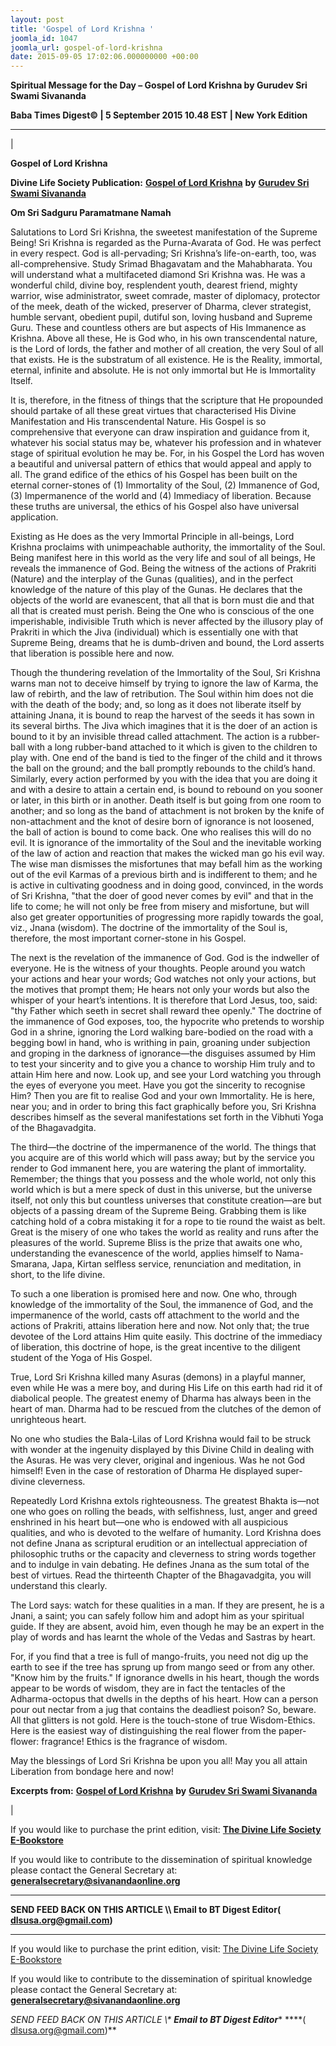 ```yaml
---
layout: post
title: 'Gospel of Lord Krishna '
joomla_id: 1047
joomla_url: gospel-of-lord-krishna
date: 2015-09-05 17:02:06.000000000 +00:00
---
```

  

















































**Spiritual Message for the Day – Gospel of Lord Krishna by Gurudev Sri Swami Sivananda**

 **Baba Times Digest© | 5 September 2015 10.48 EST | New York Edition**

* * *

| 

**Gospel of Lord Krishna**

**Divine Life Society Publication:** [**Gospel of Lord Krishna**](http://www.dlshq.org/religions/gospel_krishna.htm) **by** [**Gurudev Sri Swami Sivananda**](http://www.dlshq.org/saints/siva.htm)

**Om Sri Sadguru Paramatmane Namah**

Salutations to Lord Sri Krishna, the sweetest manifestation of the Supreme Being! Sri Krishna is regarded as the Purna-Avarata of God. He was perfect in every respect. God is all-pervading; Sri Krishna’s life-on-earth, too, was all-comprehensive. Study Srimad Bhagavatam and the Mahabharata. You will understand what a multifaceted diamond Sri Krishna was. He was a wonderful child, divine boy, resplendent youth, dearest friend, mighty warrior, wise administrator, sweet comrade, master of diplomacy, protector of the meek, death of the wicked, preserver of Dharma, clever strategist, humble servant, obedient pupil, dutiful son, loving husband and Supreme Guru. These and countless others are but aspects of His Immanence as Krishna. Above all these, He is God who, in his own transcendental nature, is the Lord of lords, the father and mother of all creation, the very Soul of all that exists. He is the substratum of all existence. He is the Reality, immortal, eternal, infinite and absolute. He is not only immortal but He is Immortality Itself.

It is, therefore, in the fitness of things that the scripture that He propounded should partake of all these great virtues that characterised His Divine Manifestation and His transcendental Nature. His Gospel is so comprehensive that everyone can draw inspiration and guidance from it, whatever his social status may be, whatever his profession and in whatever stage of spiritual evolution he may be. For, in his Gospel the Lord has woven a beautiful and universal pattern of ethics that would appeal and apply to all. The grand edifice of the ethics of his Gospel has been built on the eternal corner-stones of (1) Immortality of the Soul, (2) Immanence of God, (3) Impermanence of the world and (4) Immediacy of liberation. Because these truths are universal, the ethics of his Gospel also have universal application.

Existing as He does as the very Immortal Principle in all-beings, Lord Krishna proclaims with unimpeachable authority, the immortality of the Soul. Being manifest here in this world as the very life and soul of all beings, He reveals the immanence of God. Being the witness of the actions of Prakriti (Nature) and the interplay of the Gunas (qualities), and in the perfect knowledge of the nature of this play of the Gunas. He declares that the objects of the world are evanescent, that all that is born must die and that all that is created must perish. Being the One who is conscious of the one imperishable, indivisible Truth which is never affected by the illusory play of Prakriti in which the Jiva (individual) which is essentially one with that Supreme Being, dreams that he is dumb-driven and bound, the Lord asserts that liberation is possible here and now.

Though the thundering revelation of the Immortality of the Soul, Sri Krishna warns man not to deceive himself by trying to ignore the law of Karma, the law of rebirth, and the law of retribution. The Soul within him does not die with the death of the body; and, so long as it does not liberate itself by attaining Jnana, it is bound to reap the harvest of the seeds it has sown in its several births. The Jiva which imagines that it is the doer of an action is bound to it by an invisible thread called attachment. The action is a rubber-ball with a long rubber-band attached to it which is given to the children to play with. One end of the band is tied to the finger of the child and it throws the ball on the ground; and the ball promptly rebounds to the child’s hand. Similarly, every action performed by you with the idea that you are doing it and with a desire to attain a certain end, is bound to rebound on you sooner or later, in this birth or in another. Death itself is but going from one room to another; and so long as the band of attachment is not broken by the knife of non-attachment and the knot of desire born of ignorance is not loosened, the ball of action is bound to come back. One who realises this will do no evil. It is ignorance of the immortality of the Soul and the inevitable working of the law of action and reaction that makes the wicked man go his evil way. The wise man dismisses the misfortunes that may befall him as the working out of the evil Karmas of a previous birth and is indifferent to them; and he is active in cultivating goodness and in doing good, convinced, in the words of Sri Krishna, "that the doer of good never comes by evil" and that in the life to come; he will not only be free from misery and misfortune, but will also get greater opportunities of progressing more rapidly towards the goal, viz., Jnana (wisdom). The doctrine of the immortality of the Soul is, therefore, the most important corner-stone in his Gospel.

The next is the revelation of the immanence of God. God is the indweller of everyone. He is the witness of your thoughts. People around you watch your actions and hear your words; God watches not only your actions, but the motives that prompt them; He hears not only your words but also the whisper of your heart’s intentions. It is therefore that Lord Jesus, too, said: "thy Father which seeth in secret shall reward thee openly." The doctrine of the immanence of God exposes, too, the hypocrite who pretends to worship God in a shrine, ignoring the Lord walking bare-bodied on the road with a begging bowl in hand, who is writhing in pain, groaning under subjection and groping in the darkness of ignorance—the disguises assumed by Him to test your sincerity and to give you a chance to worship Him truly and to attain Him here and now. Look up, and see your Lord watching you through the eyes of everyone you meet. Have you got the sincerity to recognise Him? Then you are fit to realise God and your own Immortality. He is here, near you; and in order to bring this fact graphically before you, Sri Krishna describes himself as the several manifestations set forth in the Vibhuti Yoga of the Bhagavadgita.

The third—the doctrine of the impermanence of the world. The things that you acquire are of this world which will pass away; but by the service you render to God immanent here, you are watering the plant of immortality. Remember; the things that you possess and the whole world, not only this world which is but a mere speck of dust in this universe, but the universe itself, not only this but countless universes that constitute creation—are but objects of a passing dream of the Supreme Being. Grabbing them is like catching hold of a cobra mistaking it for a rope to tie round the waist as belt. Great is the misery of one who takes the world as reality and runs after the pleasures of the world. Supreme Bliss is the prize that awaits one who, understanding the evanescence of the world, applies himself to Nama-Smarana, Japa, Kirtan selfless service, renunciation and meditation, in short, to the life divine.

To such a one liberation is promised here and now. One who, through knowledge of the immortality of the Soul, the immanence of God, and the impermanence of the world, casts off attachment to the world and the actions of Prakriti, attains liberation here and now. Not only that; the true devotee of the Lord attains Him quite easily. This doctrine of the immediacy of liberation, this doctrine of hope, is the great incentive to the diligent student of the Yoga of His Gospel.

True, Lord Sri Krishna killed many Asuras (demons) in a playful manner, even while He was a mere boy, and during His Life on this earth had rid it of diabolical people. The greatest enemy of Dharma has always been in the heart of man. Dharma had to be rescued from the clutches of the demon of unrighteous heart.

No one who studies the Bala-Lilas of Lord Krishna would fail to be struck with wonder at the ingenuity displayed by this Divine Child in dealing with the Asuras. He was very clever, original and ingenious. Was he not God himself! Even in the case of restoration of Dharma He displayed super-divine cleverness.

Repeatedly Lord Krishna extols righteousness. The greatest Bhakta is—not one who goes on rolling the beads, with selfishness, lust, anger and greed enshrined in his heart but—one who is endowed with all auspicious qualities, and who is devoted to the welfare of humanity. Lord Krishna does not define Jnana as scriptural erudition or an intellectual appreciation of philosophic truths or the capacity and cleverness to string words together and to indulge in vain debating. He defines Jnana as the sum total of the best of virtues. Read the thirteenth Chapter of the Bhagavadgita, you will understand this clearly.

The Lord says: watch for these qualities in a man. If they are present, he is a Jnani, a saint; you can safely follow him and adopt him as your spiritual guide. If they are absent, avoid him, even though he may be an expert in the play of words and has learnt the whole of the Vedas and Sastras by heart.

For, if you find that a tree is full of mango-fruits, you need not dig up the earth to see if the tree has sprung up from mango seed or from any other. "Know him by the fruits." If ignorance dwells in his heart, though the words appear to be words of wisdom, they are in fact the tentacles of the Adharma-octopus that dwells in the depths of his heart. How can a person pour out nectar from a jug that contains the deadliest poison? So, beware. All that glitters is not gold. Here is the touch-stone of true Wisdom-Ethics. Here is the easiest way of distinguishing the real flower from the paper-flower: fragrance! Ethics is the fragrance of wisdom.

May the blessings of Lord Sri Krishna be upon you all! May you all attain Liberation from bondage here and now!



**Excerpts from:** [**Gospel of Lord Krishna**](http://www.dlshq.org/religions/gospel_krishna.htm) **by** [**Gurudev Sri Swami Sivananda**](http://www.dlshq.org/saints/siva.htm)

 |



If you would like to purchase the print edition, visit: **[The Divine Life Society E-Bookstore](http://www.dlshq.org/download/download.htm)**

If you would like to contribute to the dissemination of spiritual knowledge please contact the General Secretary at: [](mailto:%20%3Cscript%20type=%27text/javascript%27%3E%20%3C%21--%20var%20prefix%20=%20%27ma%27%20+%20%27il%27%20+%20%27to%27;%20var%20path%20=%20%27hr%27%20+%20%27ef%27%20+%20%27=%27;%20var%20addy57016%20=%20%27generalsecretary%27%20+%20%27@%27;%20addy57016%20=%20addy57016%20+%20%27sivanandaonline%27%20+%20%27.%27%20+%20%27org%27;%20document.write%28%27%3Ca%20%27%20+%20path%20+%20%27%5C%27%27%20+%20prefix%20+%20%27:%27%20+%20addy57016%20+%20%27%5C%27%3E%27%29;%20document.write%28addy57016%29;%20document.write%28%27%3C%5C/a%3E%27%29;%20//--%3E%5Cn%20%3C/script%3E%3Cscript%20type=%27text/javascript%27%3E%20%3C%21--%20document.write%28%27%3Cspan%20style=%5C%27display:%20none;%5C%27%3E%27%29;%20//--%3E%20%3C/script%3EThis%20email%20address%20is%20being%20protected%20from%20spambots.%20You%20need%20JavaScript%20enabled%20to%20view%20it.%20%3Cscript%20type=%27text/javascript%27%3E%20%3C%21--%20document.write%28%27%3C/%27%29;%20document.write%28%27span%3E%27%29;%20//--%3E%20%3C/script%3E?subject=Contribution%20to%20Dissemination%20of%20Spiritual%20Knowledge) **generalsecretary@sivanandaonline.org**

****

**SEND FEED BACK ON THIS ARTICLE \\\ Email to BT Digest Editor[](mailto:%20%3Cscript%20type=%27text/javascript%27%3E%20%3C%21--%20var%20prefix%20=%20%27ma%27%20+%20%27il%27%20+%20%27to%27;%20var%20path%20=%20%27hr%27%20+%20%27ef%27%20+%20%27=%27;%20var%20addy72654%20=%20%27dlsusa.org%27%20+%20%27@%27;%20addy72654%20=%20addy72654%20+%20%27gmail%27%20+%20%27.%27%20+%20%27com%27;%20document.write%28%27%3Ca%20%27%20+%20path%20+%20%27%5C%27%27%20+%20prefix%20+%20%27:%27%20+%20addy72654%20+%20%27%5C%27%3E%27%29;%20document.write%28addy72654%29;%20document.write%28%27%3C%5C/a%3E%27%29;%20//--%3E%5Cn%20%3C/script%3E%3Cscript%20type=%27text/javascript%27%3E%20%3C%21--%20document.write%28%27%3Cspan%20style=%5C%27display:%20none;%5C%27%3E%27%29;%20//--%3E%20%3C/script%3EThis%20email%20address%20is%20being%20protected%20from%20spambots.%20You%20need%20JavaScript%20enabled%20to%20view%20it.%20%3Cscript%20type=%27text/javascript%27%3E%20%3C%21--%20document.write%28%27%3C/%27%29;%20document.write%28%27span%3E%27%29;%20//--%3E%20%3C/script%3E?subject=DLS%20Posts)( [dlsusa.org@gmail.com](mailto:dlsusa.org@gmail.com))**



* * *



  

If you would like to purchase the print edition, visit: [The Divine Life Society E-Bookstore](http://www.dlshq.org/download/download.htm)

If you would like to contribute to the dissemination of spiritual knowledge please contact the General Secretary at: **[generalsecretary@sivanandaonline.org](mailto:generalsecretary@sivanandaonline.org)**

**SEND FEED BACK ON THIS ARTICLE \\\**  **Email to BT Digest Editor**** [](mailto:%20%3Cscript%20type=%27text/javascript%27%3E%20%3C%21--%20var%20prefix%20=%20%27ma%27%20+%20%27il%27%20+%20%27to%27;%20var%20path%20=%20%27hr%27%20+%20%27ef%27%20+%20%27=%27;%20var%20addy72654%20=%20%27dlsusa.org%27%20+%20%27@%27;%20addy72654%20=%20addy72654%20+%20%27gmail%27%20+%20%27.%27%20+%20%27com%27;%20document.write%28%27%3Ca%20%27%20+%20path%20+%20%27%5C%27%27%20+%20prefix%20+%20%27:%27%20+%20addy72654%20+%20%27%5C%27%3E%27%29;%20document.write%28addy72654%29;%20document.write%28%27%3C%5C/a%3E%27%29;%20//--%3E%5Cn%20%3C/script%3E%3Cscript%20type=%27text/javascript%27%3E%20%3C%21--%20document.write%28%27%3Cspan%20style=%5C%27display:%20none;%5C%27%3E%27%29;%20//--%3E%20%3C/script%3EThis%20email%20address%20is%20being%20protected%20from%20spambots.%20You%20need%20JavaScript%20enabled%20to%20view%20it.%20%3Cscript%20type=%27text/javascript%27%3E%20%3C%21--%20document.write%28%27%3C/%27%29;%20document.write%28%27span%3E%27%29;%20//--%3E%20%3C/script%3E?subject=DLS%20Posts)****( [dlsusa.org@gmail.com](mailto:dlsusa.org@gmail.com))**  
